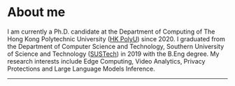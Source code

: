 <span class='anchor' id='about-me'></span>

# About me

I am currently a Ph.D. candidate at the Department of Computing of The Hong Kong Polytechnic University ([HK PolyU](https://www.polyu.edu.hk/)) since 2020.
I graduated from the Department of Computer Science and Technology, Southern University of Science and Technology ([SUSTech](https://www.sustech.edu.cn/en/)) in 2019 with the B.Eng degree. My research interests include Edge Computing, Video Analytics, Privacy Protections and Large Language Models Inference.

***
